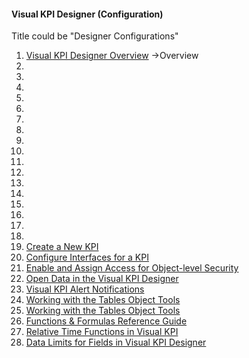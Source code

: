 #### Visual KPI Designer (Configuration)

Title could be "Designer Configurations"

1. [Visual KPI Designer Overview](http://betadocs.transpara.com/knowledge-base/visual-kpi-designer-overview/) ->Overview 
2. []()
3. []()
4. []()
5. []()
6. []()
7. []()
8. []()
9. []()
10. []()
11. []()
12. []()
13. []()
14. []()
15. []()
16. []()
17. []()
18. []()
19. [Create a New KPI](http://betadocs.transpara.com/knowledge-base/designer-create-kpi/)
20. [Configure Interfaces for a KPI](http://betadocs.transpara.com/knowledge-base/designer-configure-interfaces/)
21. [Enable and Assign Access for Object-level Security](http://betadocs.transpara.com/knowledge-base/object-level-security-access/)
22. [Open Data in the Visual KPI Designer](http://betadocs.transpara.com/knowledge-base/designer-open-data/)
23. [Visual KPI Alert Notifications](http://betadocs.transpara.com/knowledge-base/visual-kpi-alerts-notifications/)
24. [Working with the Tables Object Tools](http://betadocs.transpara.com/knowledge-base/designer-tables-object-tools/)
25. [Working with the Tables Object Tools](http://betadocs.transpara.com/knowledge-base/designer-tables-object-tools/)
26. [Functions & Formulas Reference Guide](http://betadocs.transpara.com/knowledge-base/functions/)
27. [Relative Time Functions in Visual KPI](http://betadocs.transpara.com/knowledge-base/relative-time-functions/)
28. [Data Limits for Fields in Visual KPI Designer](http://betadocs.transpara.com/knowledge-base/data-limits/)
